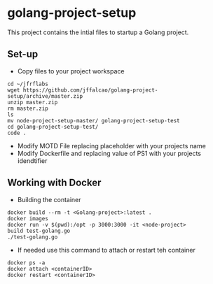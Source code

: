 # golang-project-setup

This project contains the intial files to startup a Golang project.

## Set-up

- Copy files to your project workspace
```
cd ~/jfrflabs
wget https://github.com/jffalcao/golang-project-setup/archive/master.zip
unzip master.zip
rm master.zip
ls 
mv node-project-setup-master/ golang-project-setup-test
cd golang-project-setup-test/
code .
```
- Modify MOTD File replacing placeholder with your projects name
- Modify Dockerfile and replacing value of PS1 with your projects idendtifier

## Working with Docker

- Building the container
```
docker build --rm -t <Golang-project>:latest .
docker images
docker run -v $(pwd):/opt -p 3000:3000 -it <node-project>
build test-golang.go
./test-golang.go
```
- If needed use this command to attach or restart teh container
```
docker ps -a
docker attach <containerID>
docker restart <containerID>
```

